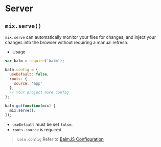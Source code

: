 # Server

## `mix.serve()`

`mix.serve` can automatically monitor your files for changes, and inject your changes into the browser without requiring a manual refresh.

- Usage

```js
var balm = require('balm');

balm.config = {
  useDefault: false,
  roots: {
    source: 'app'
  },
  // Your project more config
};

balm.go(function(mix) {
  mix.serve();
});
```

- `useDefault` must be set `false`.
- `roots.source` is required.

> `balm.config` Refer to [BalmJS Configuration](../configuration/toc.md)
